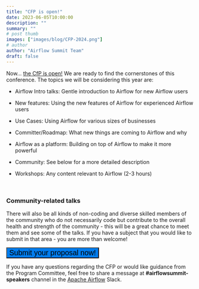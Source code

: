 ```yaml
---
title: "CFP is open!"
date: 2023-06-05T10:00:00
description: ""
summary: ""
# post thumb
images: ["images/blog/CFP-2024.png"]
# author
author: "Airflow Summit Team"
draft: false
---
```


Now… [the CfP is open!](https://sessionize.com/airflow-summit-2024/) We are ready to find the cornerstones of this conference. The topics we will be considering this year are: 


* Airflow Intro talks: Gentle introduction to Airflow for new Airflow users

* New features: Using the new features of Airflow for experienced Airflow users

* Use Cases: Using Airflow for various sizes of businesses

* Committer/Roadmap: What new things are coming to Airflow and why

* Airflow as a platform: Building on top of Airflow to make it more powerful

* Community: See below for a more detailed description

* Workshops: Any content relevant to Airflow (2-3 hours)

<br>

### Community-related talks

There will also be all kinds of non-coding and diverse skilled members of the community who do not necessarily code but contribute to the overall health and strength of the community - this will be a great chance to meet them and see some of the talks. If you have a subject that you would like to submit in that area - you are more than welcome!


<a id="hero-button2" href="https://sessionize.com/airflow-summit-2024/" target="_blank" class="mx-4 text-decoration-none">
<button class="btn text-white my-3 btn-rounded mx-auto d-block" style="font-size: 1.4em; background-color:#017CEE;">
Submit your proposal now!</button>
</a>



If you have any questions regarding the CFP or would like guidance from the Program Committee, feel free to share a message at **#airflowsummit-speakers** channel in the [Apache Airflow](https://apache-airflow.slack.com/) Slack.
